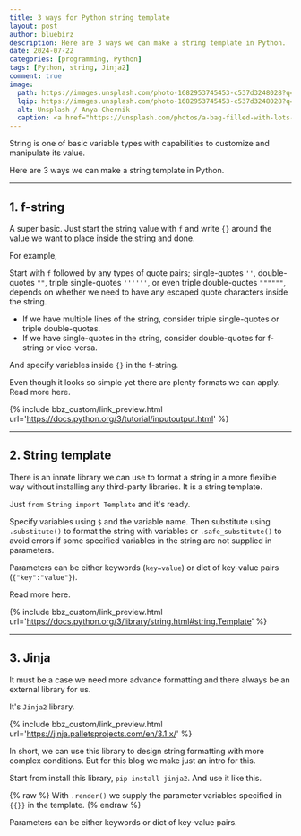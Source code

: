 ```yaml
---
title: 3 ways for Python string template
layout: post
author: bluebirz
description: Here are 3 ways we can make a string template in Python.
date: 2024-07-22
categories: [programming, Python]
tags: [Python, string, Jinja2]
comment: true
image:
  path: https://images.unsplash.com/photo-1682953745453-c537d3248028?q=80&w=2070&auto=format&fit=crop&ixlib=rb-4.0.3&ixid=M3wxMjA3fDB8MHxwaG90by1wYWdlfHx8fGVufDB8fHx8fA%3D%3D
  lqip: https://images.unsplash.com/photo-1682953745453-c537d3248028?q=10&w=490&auto=format&fit=crop&ixlib=rb-4.0.3&ixid=M3wxMjA3fDB8MHxwaG90by1wYWdlfHx8fGVufDB8fHx8fA%3D%3D
  alt: Unsplash / Anya Chernik
  caption: <a href="https://unsplash.com/photos/a-bag-filled-with-lots-of-different-colored-needles-jyTY8dz3qk8">Unsplash / Anya Chernik</a>
---
```


String is one of basic variable types with capabilities to customize and manipulate its value.

Here are 3 ways we can make a string template in Python.

---

## 1. f-string

A super basic. Just start the string value with `f` and write `{}` around the value we want to place inside the string and done.

For example,

<script src="https://gist.github.com/bluebirz/cea29aa42042cf34785aeac4a4ecc6da.js?file=01-f-string.py"></script>

Start with `f` followed by any types of quote pairs; single-quotes `''`, double-quotes  `""`, triple single-quotes `''''''`, or even triple double-quotes `""""""`, depends on whether we need to have any escaped quote characters inside the string.

- If we have multiple lines of the string, consider triple single-quotes or triple double-quotes.
- If we have single-quotes in the string, consider double-quotes for f-string or vice-versa.

And specify variables inside `{}` in the f-string.

Even though it looks so simple yet there are plenty formats we can apply. Read more here.

{% include bbz_custom/link_preview.html url='<https://docs.python.org/3/tutorial/inputoutput.html>' %}

---

## 2. String template

There is an innate library we can use to format a string in a more flexible way without installing any third-party libraries. It is a string template.

Just `from String import Template` and it's ready.

<script src="https://gist.github.com/bluebirz/cea29aa42042cf34785aeac4a4ecc6da.js?file=02-string-template.py"></script>

Specify variables using `$` and the variable name. Then substitute using `.substitute()` to format the string with variables or `.safe_substitute()` to avoid errors if some specified variables in the string are not supplied in parameters.

Parameters can be either keywords (`key=value`) or dict of key-value pairs (`{"key":"value"}`).

Read more here.

{% include bbz_custom/link_preview.html url='<https://docs.python.org/3/library/string.html#string.Template>' %}

---

## 3. Jinja

It must be a case we need more advance formatting and there always be an external library for us.

It's `Jinja2` library.

{% include bbz_custom/link_preview.html url='<https://jinja.palletsprojects.com/en/3.1.x/>' %}

In short, we can use this library to design string formatting with more complex conditions. But for this blog we make just an intro for this.

Start from install this library, `pip install jinja2`. And use it like this.

<script src="https://gist.github.com/bluebirz/cea29aa42042cf34785aeac4a4ecc6da.js?file=03-jinja.py"></script>

{% raw %}
With `.render()` we supply the parameter variables specified in `{{}}` in the template.
{% endraw %}

Parameters can be either keywords or dict of key-value pairs.

